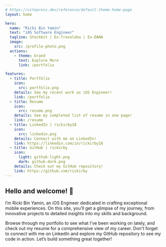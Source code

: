 ```yaml
---
# https://vitepress.dev/reference/default-theme-home-page
layout: home

hero:
  name: "Ricki Bin Yamin"
  text: "iOS Software Engineer"
  tagline: Stockbit | Ex-Traveloka | Ex-DANA
  image:
    src: /profile-photo.png
  actions:
    - theme: brand
      text: Explore More
      link: /portfolio

features:
  - title: Portfolio
    icon:
      src: portfolio.png
    details: See my recent work as iOS Engineer!
    link: /portfolio
  - title: Resume
    icon:
      src: resume.png
    details: See my completed list of resume in one page!
    link: /resume
  - title: LinkedIn | rickirby18
    icon:
      src: linkedin.png
    details: Connect with me on LinkedIn!
    link: https://linkedin.com/in/rickirby18
  - title: GitHub | rickirby
    icon:
      light: github-light.png
      dark: github-dark.png
    details: Check out my GitHub repository!
    link: https://github.com/rickirby
---
```


## Hello and welcome! 👋

I’m Ricki Bin Yamin, an iOS Engineer dedicated in crafting exceptional mobile experiences. On this site, you’ll get a glimpse of my journey, from innovative projects to detailed insights into my skills and background.

Browse through my portfolio to see what I’ve been working on lately, and check out my resume for a comprehensive view of my career. Don't forget to connect with me on LinkedIn and explore my GitHub repository to see my code in action. Let’s build something great together!

<style>
:root {
  --vp-home-hero-name-color: transparent;
  --vp-home-hero-name-background: -webkit-linear-gradient(120deg, #bd34fe 30%, #41d1ff);

  --vp-home-hero-image-background-image: linear-gradient(-45deg, #bd34fe 50%, #47caff 50%);
  --vp-home-hero-image-filter: blur(44px);
}

@media (min-width: 640px) {
  :root {
    --vp-home-hero-image-filter: blur(56px);
  }
}

@media (min-width: 960px) {
  :root {
    --vp-home-hero-image-filter: blur(68px);
  }
}
</style>